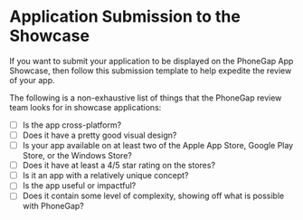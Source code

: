 # Application Submission to the Showcase

If you want to submit your application to be displayed on the PhoneGap App
Showcase, then follow this submission template to help expedite the review of
your app.

The following is a non-exhaustive list of things that the PhoneGap review team
looks for in showcase applications:

- [ ] Is the app cross-platform?
- [ ] Does it have a pretty good visual design?
- [ ] Is your app available on at least two of the Apple App Store, Google Play Store, or the Windows Store?
- [ ] Does it have at least a 4/5 star rating on the stores?
- [ ] Is it an app with a relatively unique concept?
- [ ] Is the app useful or impactful?
- [ ] Does it contain some level of complexity, showing off what is possible with PhoneGap?
